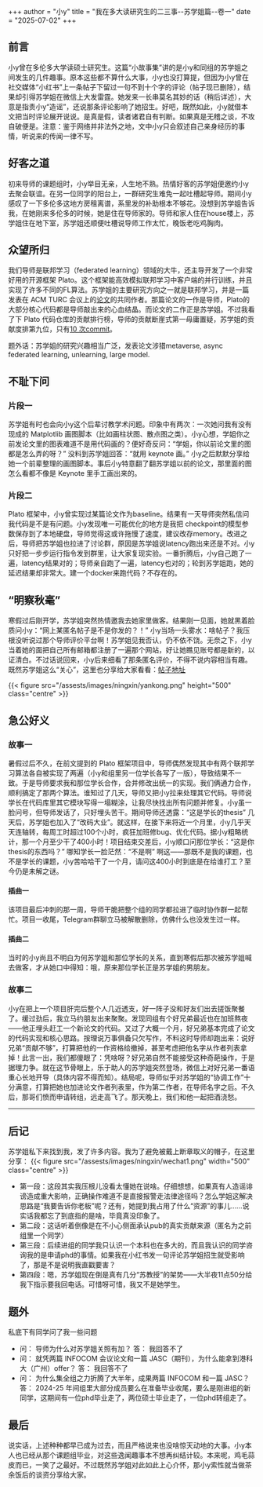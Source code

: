 +++
author = "小y"
title = "我在多大读研究生的二三事--苏学姐篇--卷一"
date = "2025-07-02"
+++

## 前言
小y曾在多伦多大学读硕士研究生。这篇“小故事集”讲的是小y和同组的苏学姐之间发生的几件趣事。原本这些都不算什么大事，小y也没打算提，但因为小y曾在社交媒体“小红书”上一条帖子下留过一句不到十个字的评论（帖子现已删除），结果却引得苏学姐在微信上大发雷霆。她发来一长串莫名其妙的话（稍后详述），大意是指责小y“造谣”，还说那条评论影响了她招生。好吧，既然如此，小y就借本文把当时评论展开说说。是真是假，读者诸君自有判断。如果真是无稽之谈，不攻自破便是。注意：鉴于网络并非法外之地，文中小y只会叙述自己亲身经历的事情，听说来的传闻一律不写。

## 好客之道
初来导师的课题组时，小y举目无亲，人生地不熟。热情好客的苏学姐便邀约小y去聚会联谊。在另一位同学的阳台上，一群研究生难免一起吐槽起导师。期间小y感叹了一下多伦多这地方房租离谱，系里发的补助根本不够花。没想到苏学姐告诉我，在她刚来多伦多的时候，她是住在导师家的。导师和家人住在house楼上，苏学姐住在地下室，苏学姐还顺便吐槽说导师工作太忙，晚饭老吃鸡胸肉。

## 众望所归
我们导师是联邦学习（federated learning）领域的大牛，还主导开发了一个非常好用的开源框架 Plato。这个框架能高效模拟联邦学习中客户端的并行训练，并且实现了许多不同的FL算法。苏学姐的主要研究方向之一就是联邦学习，并是一篇发表在 ACM TURC 会议上的[论文](https://dl.acm.org/doi/abs/10.1145/3603165.3607364)的共同作者。那篇论文的一作是导师，Plato的大部分核心代码都是导师敲出来的心血结晶。而论文的二作正是苏学姐。不过我看了下 Plato 代码仓库的贡献排行榜，导师的贡献断崖式第一毋庸置疑，苏学姐的贡献度排第九位，只有[10 次commit](https://github.com/TL-System/plato/graphs/contributors)。

题外话：苏学姐的研究兴趣相当广泛，发表论文涉猎metaverse, async federated learning, unlearning, large model.

## 不耻下问
### 片段一
苏学姐有时也会向小y这个后辈讨教学术问题。印象中有两次：一次她问我有没有现成的 Matplotlib 画图脚本（比如画柱状图、散点图之类）。小y心想，学姐你之前发论文里的图表难道不是用代码画的？便好奇反问：“学姐，你以前论文里的图都是怎么弄的呀？” 没料到苏学姐回答：“就用 keynote 画。” 小y之后默默分享给她一个前辈整理的画图脚本。事后小y特意翻了翻苏学姐以前的论文，那里面的图怎么看都不像是 Keynote 里手工画出来的。

### 片段二
Plato 框架中，小y曾实现过某篇论文作为baseline。结果有一天导师突然私信问我代码是不是有问题。小y发现唯一可能优化的地方是我把 checkpoint的模型参数保存到了本地硬盘，导师觉得这或许拖慢了速度，建议改存memory。改进之后，导师把苏学姐也拉进了讨论群，原因是苏学姐说latency跑出来还是不对。小y只好把一步步运行指令发到群里，让大家复现实验。一番折腾后，小y自己跑了一遍，latency结果对的；导师亲自跑了一遍，latency也对的；轮到苏学姐跑，她的延迟结果却非常大。建一个docker来跑代码？不存在的。

## “明察秋毫”
寒假过后刚开学，苏学姐突然热情邀我去她家里做客。结果刚一见面，她就黑着脸质问小y：“网上某匿名帖子是不是你发的？！” 小y当场一头雾水：啥帖子？我压根没听说过那个导师评价平台啊！苏学姐见我否认，仍不依不饶。无奈之下，小y当着她的面把自己所有邮箱都注册了一遍那个网站，好让她瞧见账号都是新的，以证清白。不过话说回来，小y后来细看了那条匿名评价，不得不说内容相当有趣。既然苏学姐这么“关心”，这里也分享给大家看看：[帖子地址](https://www.yankong.org/review?professor=3cf50e18dc481ff1d79896031060c5e9a862c3be )

{{< figure src="/assests/images/ningxin/yankong.png" height="500" class="centre" >}}

## 急公好义
### 故事一
暑假过后不久，在前文提到的 Plato 框架项目中，导师偶然发现其中有两个联邦学习算法各自被实现了两遍（小y和组里另一位学长各写了一版），导致结果不一致。于是导师要求我和那位学长合作，合并修改出统一的实现。我们俩通力合作，顺利搞定了那两个算法。谁知过了几天，导师又把小y拉来处理其它代码。导师说学长在代码库里其它模块写得一塌糊涂，让我尽快找出所有问题并修复。小y虽一脸问号，但导师发话了，只好埋头苦干。期间导师还透露：“这是学长的thesis” 几天后，苏学姐也加入了“改码大业”。就这样，在接下来将近一个月里，小y几乎天天连轴转，每周工时超过100个小时，疯狂加班修bug、优化代码。据小y粗略统计，那一个月至少干了400小时！项目结束交差后，小y顺口问那位学长：“这是你thesis的东西吗？” 哪知学长一脸茫然：“不是啊” 啊这——那既不是我的课题，也不是学长的课题，小y苦哈哈干了一个月，请问这400小时到底是在给谁打工？至今仍是未解之谜。

#### 插曲一
该项目最后冲刺的那一周，导师干脆把整个组的同学都拉进了临时协作群一起帮忙。项目一收尾，Telegram群聊立马被解散删除，仿佛什么也没发生过一样。

#### 插曲二
当时的小y尚且不明白为何苏学姐和那位学长的关系，直到寒假后那次被苏学姐喊去做客，才从她口中得知：哦，原来那位学长正是苏学姐的男朋友。

### 故事二
小y在把上一个项目肝完后整个人几近透支，好一阵子没和好友们出去搓饭聚餐了。缓过劲后，我立马约朋友出来聚聚。发现同组有个好兄弟最近也在加班熬夜——他正埋头赶工一个新论文的代码。又过了大概一个月，好兄弟基本完成了论文的代码实现和核心思路。按理说万事俱备只欠写作，不料这时导师却跑出来：说好兄弟“贡献不够”，打算把他的一作资格给撤掉，甚至考虑把他名字从作者列表拿掉！此言一出，我们都傻眼了：凭啥呀？好兄弟自然不能接受这种奇葩操作，于是据理力争。就在这节骨眼上，乐于助人的苏学姐突然登场，微信上对好兄弟一番语重心长地开导（具体内容不得而知）。结局呢，导师似乎对苏学姐的“协调工作”十分满意，打算把她也加进论文作者列表里，作为第二作者，在导师名字之后。不久后，那哥们愤而申请转组，远走高飞了。那天晚上，我们和他一起把酒浇愁。

----------------------------------------------------------
## 后记
苏学姐私下来找到我，发了许多内容。我为了避免被戴上断章取义的帽子，在这里分享：
{{< figure src="/assests/images/ningxin/wechat1.png" width="500" class="centre" >}}
- 第一段：这段其实我压根儿没看太懂她在说啥。仔细想想，如果真有人造谣诽谤造成重大影响，正确操作难道不是直接报警走法律途径吗？怎么学姐这解决思路是“我要告诉你老板”呢？还有，她提到我占用了什么“资源”的事儿……说实话我都忘了到底指的是啥，毕竟真没印象了。
- 第二段：这话听着倒像是在不小心侧面承认pub的真实贡献来源（匿名为之前组里一个同学）
- 第三段：后续进组的同学我只认识一个本科也在多大的，而且我认识的同学咨询我的是申请phd的事情。如果我在小红书发一句评论苏学姐招生就受影响了，那是不是说明我直戳要害？
- 第四段：嗯，苏学姐现在倒是真有几分“苏教授”的架势——大半夜11点50分给我下指示要我回电话。可惜呀可惜，我又不是她学生。

## 题外
私底下有同学问了我一些问题
- 问： 导师为什么对苏学姐关照有加？ 答： 我回答不了
- 问： 就凭两篇 INFOCOM 会议论文和一篇 JASC（期刊），为什么能拿到港科大（广州）offer？ 答： 我回答不了
- 问： 为什么集全组之力折腾了大半年，成果两篇 INFOCOM 和一篇 JASC？ 答： 2024-25 年间组里大部分成员要么在准备毕业收尾，要么是刚进组的新同学，这期间有一位phd毕业走了，两位硕士毕业走了，一位phd转组走了。

## 最后
说实话，上述种种都早已成为过去，而且严格说来也没啥惊天动地的大事。小y本人也已经从那个课题组毕业，对这些逸闻趣事本不想再纠结计较。本来呢，鸡毛蒜皮而已，一笑了之最好。不过既然苏学姐对此如此上心介怀，那小y索性就当做茶余饭后的谈资分享给大家。